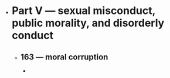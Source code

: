 - # Part V — sexual misconduct, public morality, and disorderly conduct
	- ## 163 — moral corruption
		-